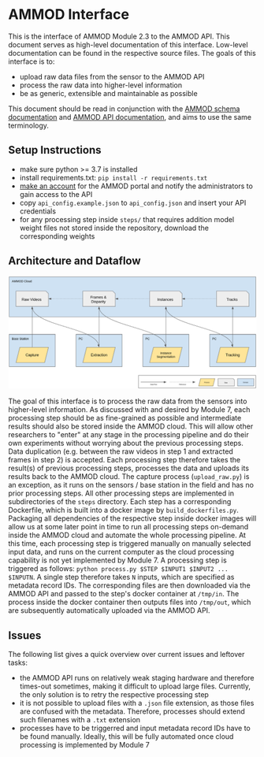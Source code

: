 # AMMOD Interface

This is the interface of AMMOD Module 2.3 to the AMMOD API. This document serves as high-level documentation of this interface. Low-level documentation can be found in the respective source files. The goals of this interface is to:
* upload raw data files from the sensor to the AMMOD API
* process the raw data into higher-level information
* be as generic, extensible and maintainable as possible

This document should be read in conjunction with the [AMMOD schema documentation](https://gitlab.gwdg.de/gfbio/ammod-examples-schemas/) and [AMMOD API documentation](https://ammod.gfbio.dev/swagger/index.html), and aims to use the same terminology.

## Setup Instructions

* make sure python >= 3.7 is installed
* install requirements.txt: `pip install -r requirements.txt`
* [make an account](https://ammod.gfbio.dev/oidc/authenticate/) for the AMMOD portal and notify the administrators to gain access to the API
* copy `api_config.example.json` to `api_config.json` and insert your API credentials
* for any processing step inside `steps/` that requires addition model weight files not stored inside the repository, download the corresponding weights

## Architecture and Dataflow

![Dataflow](assets/dataflow.png) 

The goal of this interface is to process the raw data from the sensors into higher-level information. As discussed with and desired by Module 7, each processing step should be as fine-grained as possible and intermediate results should also be stored inside the AMMOD cloud. This will allow other researchers to "enter" at any stage in the processing pipeline and do their own experiments without worrying about the previous processing steps. Data duplication (e.g. between the raw videos in step 1 and extracted frames in step 2) is accepted. Each processing step therefore takes the result(s) of previous processing steps, processes the data and uploads its results back to the AMMOD cloud. The capture process (`upload_raw.py`) is an exception, as it runs on the sensors / base station in the field and has no prior processing steps. All other processing steps are implemented in subdirectories of the `steps` directory. Each step has a corresponding Dockerfile, which is built into a docker image by `build_dockerfiles.py`. Packaging all dependencies of the respective step inside docker images will allow us at some later point in time to run all processing steps on-demand inside the AMMOD cloud and automate the whole processing pipeline. At this time, each processing step is triggered manually on manually selected input data, and runs on the current computer as the cloud processing capability is not yet implemented by Module 7. A processing step is triggered as follows: `python process.py $STEP $INPUT1 $INPUT2 ... $INPUTN`. A single step therefore takes `N` inputs, which are specified as metadata record IDs. The corresponding files are then downloaded via the AMMOD API and passed to the step's docker container at `/tmp/in`. The process inside the docker container then outputs files into `/tmp/out`, which are subsequently automatically uploaded via the AMMOD API.

## Issues

The following list gives a quick overview over current issues and leftover tasks:

* the AMMOD API runs on relatively weak staging hardware and therefore times-out sometimes, making it difficult to upload large files. Currently, the only solution is to retry the respective processing step
* it is not possible to upload files with a `.json` file extension, as those files are confused with the metadata. Therefore, processes should extend such filenames with a `.txt` extension
* processes have to be triggerred and input metadata record IDs have to be found manually. Ideally, this will be fully automated once cloud processing is implemented by Module 7